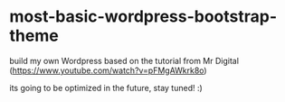 # most-basic-wordpress-bootstrap-theme
build my own Wordpress based on the tutorial from Mr Digital (https://www.youtube.com/watch?v=pFMgAWkrk8o)

its going to be optimized in the future, stay tuned! :)
